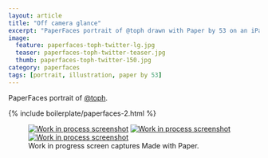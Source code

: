 ```yaml
---
layout: article
title: "Off camera glance"
excerpt: "PaperFaces portrait of @toph drawn with Paper by 53 on an iPad."
image: 
  feature: paperfaces-toph-twitter-lg.jpg
  teaser: paperfaces-toph-twitter-teaser.jpg
  thumb: paperfaces-toph-twitter-150.jpg
category: paperfaces
tags: [portrait, illustration, paper by 53]
---
```


PaperFaces portrait of [@toph](http://twitter.com/toph).

{% include boilerplate/paperfaces-2.html %}

<figure class="third">
  <a href="{{ site.url }}/images/paperfaces-toph-process-1-lg.jpg"><img src="{{ site.url }}/images/paperfaces-toph-process-1-600.jpg" alt="Work in process screenshot"></a>
  <a href="{{ site.url }}/images/paperfaces-toph-process-2-lg.jpg"><img src="{{ site.url }}/images/paperfaces-toph-process-2-600.jpg" alt="Work in process screenshot"></a>
  <a href="{{ site.url }}/images/paperfaces-toph-process-3-lg.jpg"><img src="{{ site.url }}/images/paperfaces-toph-process-3-600.jpg" alt="Work in process screenshot"></a>
  <figcaption>Work in progress screen captures Made with Paper.</figcaption>
</figure>